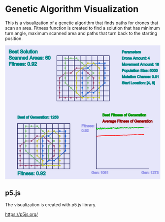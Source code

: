 # Genetic Algorithm Visualization

This is a visualization of a genetic algorithm that finds paths for drones that scan an area. Fitness function is created to find a solution that has minimum turn angle, maximum scanned area and paths that turn back to the starting position.

![Example](img/example.PNG)

## p5.js

The visualization is created with p5.js library.

https://p5js.org/
